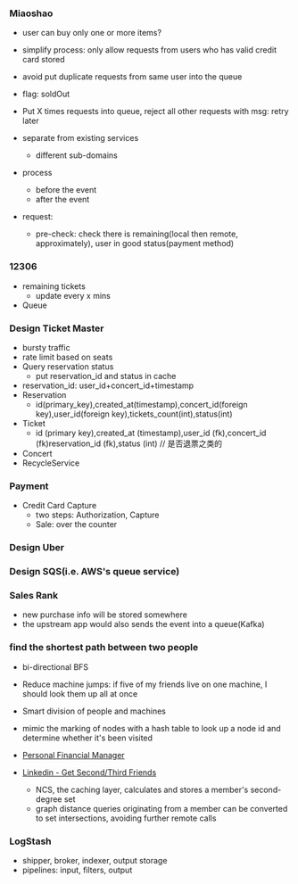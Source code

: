 ### Miaoshao
- user can buy only one or more items?
- simplify process: only allow requests from users who has valid credit card stored
- avoid put duplicate requests from same user into the queue
- flag: soldOut
- Put X times requests into queue, reject all other requests with msg: retry later
- separate from existing services
  - different sub-domains

- process
  - before the event
  - after the event
- request:
  - pre-check: check there is remaining(local then remote, approximately), user in good status(payment method)
### 12306
- remaining tickets
  - update every x mins
- Queue
### Design Ticket Master
- bursty traffic
- rate limit based on seats
- Query reservation status
  - put reservation_id and status in cache
- reservation_id: user_id+concert_id+timestamp
- Reservation
  - id(primary_key),created_at(timestamp),concert_id(foreign key),user_id(foreign key),tickets_count(int),status(int)
- Ticket
  - id (primary key),created_at (timestamp),user_id (fk),concert_id (fk)reservation_id (fk),status (int) // 是否退票之类的
- Concert
- RecycleService

### Payment
- Credit Card Capture
  - two steps: Authorization, Capture
  - Sale: over the counter

### Design Uber

### Design SQS(i.e. AWS's queue service)

### Sales Rank
- new purchase info will be stored somewhere
- the upstream app would also sends the event into a queue(Kafka)


### find the shortest path between two people
- bi-directional BFS
- Reduce machine jumps: if five of my friends live on one machine, I should look them up all at once
- Smart division of people and machines
- mimic the marking of nodes with a hash table to look up a node id and determine whether it's been visited

- [Personal Financial Manager](https://wdxtub.com/interview/14520604446948.html)

- [Linkedin - Get Second/Third Friends](https://engineering.linkedin.com/real-time-distributed-graph/using-set-cover-algorithm-optimize-query-latency-large-scale-distributed)
  - NCS, the caching layer, calculates and stores a member's second-degree set
  - graph distance queries originating from a member can be converted to set intersections, avoiding further remote calls

### LogStash
- shipper, broker, indexer, output storage
- pipelines: input, filters, output



<!-- TODOP -->